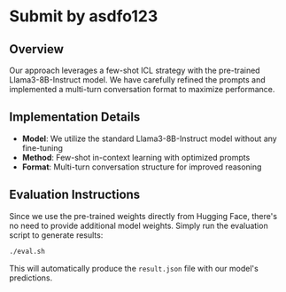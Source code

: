 # Submit by asdfo123

## Overview

Our approach leverages a few-shot ICL strategy with the pre-trained Llama3-8B-Instruct model. We have carefully refined the prompts and implemented a multi-turn conversation format to maximize performance.

## Implementation Details

- **Model**: We utilize the standard Llama3-8B-Instruct model without any fine-tuning
- **Method**: Few-shot in-context learning with optimized prompts
- **Format**: Multi-turn conversation structure for improved reasoning

## Evaluation Instructions

Since we use the pre-trained weights directly from Hugging Face, there's no need to provide additional model weights. Simply run the evaluation script to generate results:

```bash
./eval.sh
```

This will automatically produce the `result.json` file with our model's predictions.